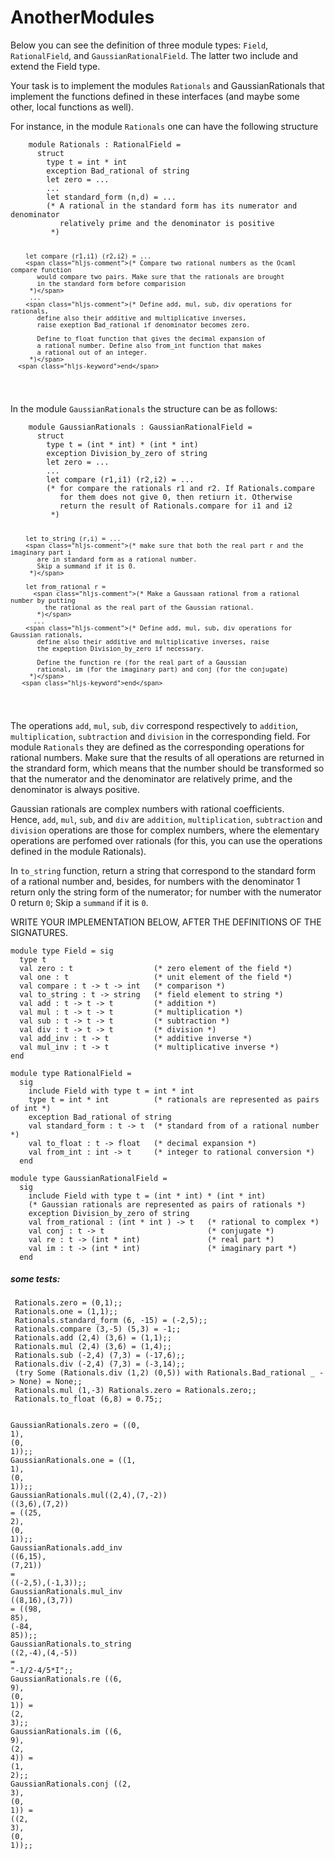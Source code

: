 # AnotherModules
<div _ngcontent-bkf-c211="" id="programming-exercise-instructions-content" class="guided-tour instructions__content__markdown markdown-preview"><p>Below you can see the definition of three module types: 
   <code>Field</code>, <code>RationalField</code>, and <code>GaussianRationalField</code>. 
   The latter two include and extend the Field type. </p>
<p>Your task is to implement the modules <code>Rationals</code> and GaussianRationals
   that implement the functions defined in these interfaces (and maybe some
   other, local functions as well).</p>
<p>For instance, in the module <code>Rationals</code> one can have the following structure</p>
<pre><code class="hljs">    module Rationals : RationalField =
      struct
        <span class="hljs-keyword">type</span> t = int * int
        exception Bad_rational <span class="hljs-keyword">of</span> <span class="hljs-keyword">string</span>
        let zero = ...
        ...
        let standard_form (n,d) = ...
        <span class="hljs-comment">(* A rational in the standard form has its numerator and denominator
           relatively prime and the denominator is positive 
         *)</span>

        let compare (r1,i1) (r2,i2) = ...
        <span class="hljs-comment">(* Compare two rational numbers as the Ocaml compare function
           would compare two pairs. Make sure that the rationals are brought  
           in the standard form before comparision
         *)</span>
         ...
        <span class="hljs-comment">(* Define add, mul, sub, div operations for rationals,
           define also their additive and multiplicative inverses, 
           raise exeption Bad_rational if denominator becomes zero.

           Define to_float function that gives the decimal expansion of 
           a rational number. Define also from_int function that makes
           a rational out of an integer.
         *)</span>    
      <span class="hljs-keyword">end</span>
</code></pre>
<p>In the module <code>GaussianRationals</code> the structure can be as follows: </p>
<pre><code class="hljs">    module GaussianRationals : GaussianRationalField =
      struct
        <span class="hljs-keyword">type</span> t = (int * int) * (int * int)
        exception Division_by_zero <span class="hljs-keyword">of</span> <span class="hljs-keyword">string</span>
        let zero = ...
        ...
        let compare (r1,i1) (r2,i2) = ...
        <span class="hljs-comment">(* for compare the rationals r1 and r2. If Rationals.compare
           for them does not give 0, then retiurn it. Otherwise
           return the result of Rationals.compare for i1 and i2 
         *)</span>

        let to_string (r,i) = ...
        <span class="hljs-comment">(* make sure that both the real part r and the imaginary part i
           are in standard form as a rational number. 
           Skip a summand if it is 0. 
         *)</span>

        let from_rational r =
          <span class="hljs-comment">(* Make a Gaussaan rational from a rational number by putting
             the rational as the real part of the Gaussian rational.
           *)</span>
          ...
        <span class="hljs-comment">(* Define add, mul, sub, div operations for Gaussian rationals,
           define also their additive and multiplicative inverses, raise
           the expeption Division_by_zero if necessary.

           Define the function re (for the real part of a Gaussian
           rational, im (for the imaginary part) and conj (for the conjugate) 
         *)</span>    
       <span class="hljs-keyword">end</span>
</code></pre>
<p>The operations <code>add</code>, <code>mul</code>, <code>sub</code>, <code>div</code> correspond respectively to <code>addition</code>, 
   <code>multiplication</code>, <code>subtraction</code> and <code>division</code> in the corresponding field.
   For module <code>Rationals</code> they are defined as the corresponding operations
   for rational numbers. Make sure that the results of all operations are
   returned in the strandard form, which means that the number should be 
   transformed so that the numerator and the denominator are relatively prime, 
   and the denominator is always positive.</p>
<p>Gaussian rationals are complex numbers with rational coefficients.<br>
   Hence, <code>add</code>, <code>mul</code>, <code>sub</code>, and <code>div</code> are <code>addition</code>, <code>multiplication</code>, <code>subtraction</code> 
   and <code>division</code> operations are those for complex numbers, where the elementary 
   operations are perfomed over rationals (for this, you can use the operations 
   defined in the module Rationals).</p>
<p>In <code>to_string</code> function, return a string that correspond to the standard form 
   of a rational number and, besides, for numbers with the denominator 1 return 
   only the string form  of the numerator; for number with the numerator 0 
   return <code>0</code>; Skip a <code>summand</code> if it is <code>0</code>.</p>
<p>WRITE YOUR IMPLEMENTATION BELOW, AFTER THE DEFINITIONS OF THE SIGNATURES.</p>
<pre><code class="hljs">module <span class="hljs-keyword">type</span> Field = sig
  <span class="hljs-keyword">type</span> t
  val zero : t                  <span class="hljs-comment">(* zero element of the field *)</span>
  val one : t                   <span class="hljs-comment">(* unit element of the field *)</span>
  val compare : t -&gt; t -&gt; int   <span class="hljs-comment">(* comparison *)</span>
  val to_string : t -&gt; <span class="hljs-keyword">string</span>   <span class="hljs-comment">(* field element to string *)</span>
  val add : t -&gt; t -&gt; t         <span class="hljs-comment">(* addition *)</span>
  val mul : t -&gt; t -&gt; t         <span class="hljs-comment">(* multiplication *)</span>
  val sub : t -&gt; t -&gt; t         <span class="hljs-comment">(* subtraction *)</span>
  val <span class="hljs-keyword">div</span> : t -&gt; t -&gt; t         <span class="hljs-comment">(* division *)</span>
  val add_inv : t -&gt; t          <span class="hljs-comment">(* additive inverse *)</span> 
  val mul_inv : t -&gt; t          <span class="hljs-comment">(* multiplicative inverse *)</span>
<span class="hljs-keyword">end</span>
</code></pre>
<pre><code class="hljs">module <span class="hljs-keyword">type</span> RationalField =
  sig
    include Field <span class="hljs-keyword">with</span> <span class="hljs-keyword">type</span> t = int * int
    <span class="hljs-keyword">type</span> t = int * int          <span class="hljs-comment">(* rationals are represented as pairs of int *)</span>
    exception Bad_rational <span class="hljs-keyword">of</span> <span class="hljs-keyword">string</span>
    val standard_form : t -&gt; t  <span class="hljs-comment">(* standard from of a rational number *)</span>
    val to_float : t -&gt; float   <span class="hljs-comment">(* decimal expansion *)</span>
    val from_int : int -&gt; t     <span class="hljs-comment">(* integer to rational conversion *)</span>          
  <span class="hljs-keyword">end</span>
</code></pre>
<pre><code class="hljs">module <span class="hljs-keyword">type</span> GaussianRationalField =
  sig
    include Field <span class="hljs-keyword">with</span> <span class="hljs-keyword">type</span> t = (int * int) * (int * int)
    <span class="hljs-comment">(* Gaussian rationals are represented as pairs of rationals *)</span>
    exception Division_by_zero <span class="hljs-keyword">of</span> <span class="hljs-keyword">string</span>
    val from_rational : (int * int ) -&gt; t   <span class="hljs-comment">(* rational to complex *)</span>     
    val conj : t -&gt; t                       <span class="hljs-comment">(* conjugate *)</span>
    val re : t -&gt; (int * int)               <span class="hljs-comment">(* real part *)</span>
    val im : t -&gt; (int * int)               <span class="hljs-comment">(* imaginary part *)</span>
  <span class="hljs-keyword">end</span>
</code></pre>
<h5 id="sometests">some tests:</h5>
<pre><code class="hljs"> Rationals.zero = (<span class="hljs-number">0</span>,<span class="hljs-number">1</span>)<span class="hljs-comment">;;</span>
 Rationals.one = (<span class="hljs-number">1</span>,<span class="hljs-number">1</span>)<span class="hljs-comment">;;</span>
 Rationals.standard_form (<span class="hljs-number">6</span>, -<span class="hljs-number">15</span>) = (-<span class="hljs-number">2</span>,<span class="hljs-number">5</span>)<span class="hljs-comment">;;</span>
 Rationals.compare (<span class="hljs-number">3</span>,-<span class="hljs-number">5</span>) (<span class="hljs-number">5</span>,<span class="hljs-number">3</span>) = -<span class="hljs-number">1</span><span class="hljs-comment">;;</span>
 Rationals.<span class="hljs-keyword">add </span>(<span class="hljs-number">2</span>,<span class="hljs-number">4</span>) (<span class="hljs-number">3</span>,<span class="hljs-number">6</span>) = (<span class="hljs-number">1</span>,<span class="hljs-number">1</span>)<span class="hljs-comment">;;</span>
 Rationals.<span class="hljs-keyword">mul </span>(<span class="hljs-number">2</span>,<span class="hljs-number">4</span>) (<span class="hljs-number">3</span>,<span class="hljs-number">6</span>) = (<span class="hljs-number">1</span>,<span class="hljs-number">4</span>)<span class="hljs-comment">;;</span>
 Rationals.<span class="hljs-keyword">sub </span>(-<span class="hljs-number">2</span>,<span class="hljs-number">4</span>) (<span class="hljs-number">7</span>,<span class="hljs-number">3</span>) = (-<span class="hljs-number">17</span>,<span class="hljs-number">6</span>)<span class="hljs-comment">;;</span>
 Rationals.<span class="hljs-keyword">div </span>(-<span class="hljs-number">2</span>,<span class="hljs-number">4</span>) (<span class="hljs-number">7</span>,<span class="hljs-number">3</span>) = (-<span class="hljs-number">3</span>,<span class="hljs-number">14</span>)<span class="hljs-comment">;;</span>
 (try Some (Rationals.<span class="hljs-keyword">div </span>(<span class="hljs-number">1</span>,<span class="hljs-number">2</span>) (<span class="hljs-number">0</span>,<span class="hljs-number">5</span>)) with Rationals.<span class="hljs-keyword">Bad_rational </span>_ -&gt; None) = None<span class="hljs-comment">;;</span>
 Rationals.<span class="hljs-keyword">mul </span>(<span class="hljs-number">1</span>,-<span class="hljs-number">3</span>) Rationals.zero = Rationals.zero<span class="hljs-comment">;;</span>
 Rationals.to_float (<span class="hljs-number">6</span>,<span class="hljs-number">8</span>) = <span class="hljs-number">0</span>.<span class="hljs-number">75</span><span class="hljs-comment">;;</span>


 GaussianRationals.zero = ((<span class="hljs-number">0</span>, <span class="hljs-number">1</span>), (<span class="hljs-number">0</span>, <span class="hljs-number">1</span>))<span class="hljs-comment">;;</span>
 GaussianRationals.one = ((<span class="hljs-number">1</span>, <span class="hljs-number">1</span>), (<span class="hljs-number">0</span>, <span class="hljs-number">1</span>))<span class="hljs-comment">;;</span>
 GaussianRationals.<span class="hljs-keyword">mul((2,4),(7,-2)) </span>((<span class="hljs-number">3</span>,<span class="hljs-number">6</span>),(<span class="hljs-number">7</span>,<span class="hljs-number">2</span>)) = ((<span class="hljs-number">25</span>, <span class="hljs-number">2</span>), (<span class="hljs-number">0</span>, <span class="hljs-number">1</span>))<span class="hljs-comment">;;</span>
 GaussianRationals.<span class="hljs-keyword">add_inv </span>((<span class="hljs-number">6</span>,<span class="hljs-number">15</span>), (<span class="hljs-number">7</span>,<span class="hljs-number">21</span>)) = ((-<span class="hljs-number">2</span>,<span class="hljs-number">5</span>),(-<span class="hljs-number">1</span>,<span class="hljs-number">3</span>))<span class="hljs-comment">;;</span>
 GaussianRationals.<span class="hljs-keyword">mul_inv </span>((<span class="hljs-number">8</span>,<span class="hljs-number">16</span>),(<span class="hljs-number">3</span>,<span class="hljs-number">7</span>)) = ((<span class="hljs-number">98</span>, <span class="hljs-number">85</span>), (-<span class="hljs-number">84</span>, <span class="hljs-number">85</span>))<span class="hljs-comment">;;</span>
 GaussianRationals.to_string ((<span class="hljs-number">2</span>,-<span class="hljs-number">4</span>),(<span class="hljs-number">4</span>,-<span class="hljs-number">5</span>)) = <span class="hljs-string">"-1/2-4/5*I"</span><span class="hljs-comment">;;</span>
 GaussianRationals.re ((<span class="hljs-number">6</span>, <span class="hljs-number">9</span>), (<span class="hljs-number">0</span>, <span class="hljs-number">1</span>)) = (<span class="hljs-number">2</span>, <span class="hljs-number">3</span>)<span class="hljs-comment">;;</span>
 GaussianRationals.im ((<span class="hljs-number">6</span>, <span class="hljs-number">9</span>), (<span class="hljs-number">2</span>, <span class="hljs-number">4</span>)) = (<span class="hljs-number">1</span>, <span class="hljs-number">2</span>)<span class="hljs-comment">;;</span>
 GaussianRationals.conj ((<span class="hljs-number">2</span>, <span class="hljs-number">3</span>), (<span class="hljs-number">0</span>, <span class="hljs-number">1</span>)) = ((<span class="hljs-number">2</span>, <span class="hljs-number">3</span>), (<span class="hljs-number">0</span>, <span class="hljs-number">1</span>))<span class="hljs-comment">;;</span>
</code></pre></div>
